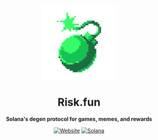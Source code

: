 <div align="center">
  <img src="https://github.com/riskdotfun/.github/blob/main/logo.png?raw=true" alt="Risk.fun Logo" width="200"/>
  
  # Risk.fun
  
  **Solana's degen protocol for games, memes, and rewards**
  
  [![Website](https://img.shields.io/badge/Website-risk.fun-purple?style=for-the-badge)](https://risk.fun)
  [![Solana](https://img.shields.io/badge/Built_on-Solana-blueviolet?style=for-the-badge&logo=solana)](https://solana.com)
  
</div>

